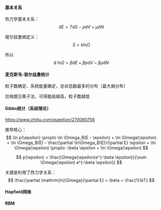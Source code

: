 #### 基本关系
热力学基本关系：
$$ \mathrm{d}E = T\mathrm{d}S - p\mathrm{d}V + \mu\mathrm{d}N $$

玻尔兹曼熵定义：
$$ S = k\mathrm{ln}\Omega $$

所以
$$ \mathrm{d}\ \mathrm{ln}\Omega = \beta\mathrm{d}E + \beta p\mathrm{d}V - \beta\mu\mathrm{d}N $$

#### 麦克斯韦-玻尔兹曼统计
粒子数确定、系统能量确定，总状态数最多的分布（最大熵分布）

拉格朗日乘子法，可得能级越高，粒子数越低

#### Gibbs统计（系综理论）
https://www.zhihu.com/question/270060756

推导核心：
$$ \ln p(\epsilon) \propto \ln \Omega_B(E - \epsilon) + \ln \Omega(\epsilon) = \ln \Omega_B(E) - \frac{\partial \ln\Omega_B(E)}{\partial E} \epsilon + \ln \Omega(\epsilon) \propto -\beta \epsilon + \ln \Omega(\epsilon) $$

$$ p(\epsilon) = \frac{\Omega(\epsilon)e^{-\beta \epsilon}}{\sum \Omega(\epsilon) e^{-\beta \epsilon}} $$

关键是利用了热力学关系：
$$ \frac{\partial \mathrm{ln}\Omega}{\partial E} = \beta = \frac{1}{kT} $$

#### Hopfield网络

#### RBM
